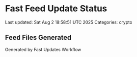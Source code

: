 # Fast Feed Update Status
Last updated: Sat Aug  2 18:58:51 UTC 2025
Categories: crypto

## Feed Files Generated

Generated by Fast Updates Workflow
